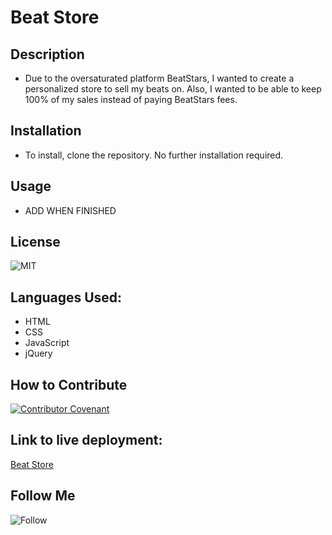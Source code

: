# Beat Store

## Description
- Due to the oversaturated platform BeatStars, I wanted to create a personalized store to sell my beats on. Also, I wanted to be able to keep 100% of my sales instead of paying BeatStars fees.

## Installation
- To install, clone the repository. No further installation required.

## Usage
- ADD WHEN FINISHED

## License
![MIT](https://img.shields.io/npm/l/mit-license)

## Languages Used:
* HTML
* CSS
* JavaScript
* jQuery

## How to Contribute
[![Contributor Covenant](https://img.shields.io/badge/Contributor%20Covenant-2.1-4baaaa.svg)](code_of_conduct.md)


## Link to live deployment:
[Beat Store](https://petehodnefield.github.io/beat-store/) 

## Follow Me
![Follow](https://img.shields.io/github/followers/petehodnefield?label=Follow%20Me&style=social)
